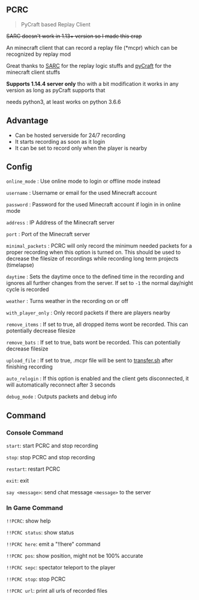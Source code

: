 PCRC
--------

> PyCraft based Replay Client

~~SARC doesn't work in 1.13+ version so I made this crap~~

An minecraft client that can record a replay file (*mcpr) which can be recognized by replay mod

Great thanks to [SARC](https://github.com/Robitobi01/SARC) for the replay logic stuffs and [pyCraft](https://github.com/ammaraskar/pyCraft) for the minecraft client stuffs

**Supports 1.14.4 server only** tho with a bit modification it works in any version as long as pyCraft supports that

needs python3, at least works on python 3.6.6

## Advantage

- Can be hosted serverside for 24/7 recording
- It starts recording as soon as it login
- It can be set to record only when the player is nearby


## Config

`online_mode` : Use online mode to login or offline mode instead

`username` : Username or email for the used Minecraft account

`password` : Password for the used Minecraft account if login in in online mode

`address` : IP Address of the Minecraft server

`port` : Port of the Minecraft server

`minimal_packets` : PCRC will only record the minimum needed packets for a proper recording when this option is turned on. This should be used to decrease the filesize of recordings while recording long term projects (timelapse)

`daytime` : Sets the daytime once to the defined time in the recording and ignores all further changes from the server. If set to `-1` the normal day/night cycle is recorded

`weather` : Turns weather in the recording on or off

`with_player_only` : Only record packets if there are players nearby

`remove_items` : If set to true, all dropped items wont be recorded. This can potentially decrease filesize

`remove_bats` : If set to true, bats wont be recorded. This can potentially decrease filesize

`upload_file` : If set to true, .mcpr file will be sent to [transfer.sh](transfer.sh) after finishing recording

`auto_relogin` : If this option is enabled and the client gets disconnected, it will automatically reconnect after 3 seconds

`debug_mode` : Outputs packets and debug info

## Command

### Console Command

`start`: start PCRC and stop recording

`stop`: stop PCRC and stop recording

`restart`: restart PCRC

`exit`: exit

`say <message>`: send chat message `<message>` to the server

### In Game Command

`!!PCRC`: show help

`!!PCRC status`: show status

`!!PCRC here`: emit a "!!here" command

`!!PCRC pos`: show position, might not be 100% accurate

`!!PCRC sepc`: spectator teleport to the player

`!!PCRC stop`: stop PCRC

`!!PCRC url`: print all urls of recorded files